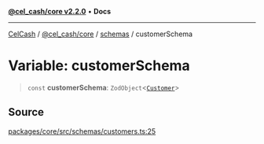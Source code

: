 [**@cel_cash/core v2.2.0**](../../README.md) • **Docs**

***

[CelCash](../../../../packages.md) / [@cel\_cash/core](../../README.md) / [schemas](../README.md) / customerSchema

# Variable: customerSchema

> `const` **customerSchema**: `ZodObject`\<[`Customer`](../../types/type-aliases/Customer.md)\>

## Source

[packages/core/src/schemas/customers.ts:25](https://github.com/Pyxlab/celcash/blob/b57c7034bd65dcd5b083f272f9cfe6cc4ff73f7b/packages/core/src/schemas/customers.ts#L25)
